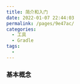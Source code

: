 ```yaml
---
title: 简介和入门
date: 2022-01-07 22:44:03
permalink: /pages/9e47ac/
categories:
  - 工具
  - Gradle
tags:
  - 
---
```


### 基本概念
